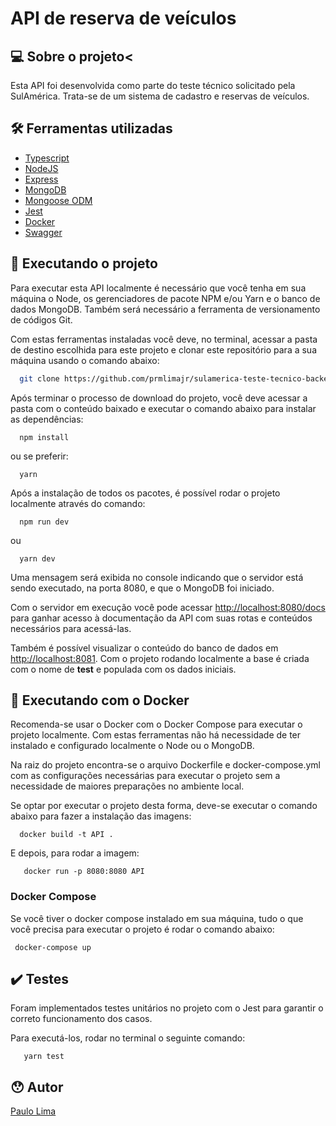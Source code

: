 # API de reserva de veículos

## 💻 Sobre o projeto<
Esta API foi desenvolvida como parte do teste técnico solicitado pela SulAmérica. Trata-se de um sistema de cadastro e reservas de veículos.

## 🛠 Ferramentas utilizadas
  <ul>
    <li>
      <a href='https://www.typescriptlang.org/'>Typescript</a>
    </li>
    <li>
      <a href='https://nodejs.org/en/'>NodeJS</a>
    </li>
    <li>
      <a href='https://expressjs.com/'>Express</a>
    </li>
    <li>
      <a href='https://www.mongodb.com/pt-br'>MongoDB</a>
    </li>
    <li>
      <a href='https://mongoosejs.com/'>Mongoose ODM</a>
    </li>
    <li>
      <a href='https://jestjs.io/pt-BR/'>Jest</a>
    </li>
    <li>
      <a href='https://www.docker.com/'>Docker</a>
    </li>
    <li>
      <a href='https://swagger.io/'>Swagger</a>
    </li>
  </ul>
  
  ## 🚀 Executando o projeto
  Para executar esta API localmente é necessário que você tenha em sua máquina o Node, os gerenciadores de pacote NPM e/ou Yarn e o banco de dados MongoDB. Também será necessário a ferramenta de versionamento de códigos Git.
  
  Com estas ferramentas instaladas você deve, no terminal, acessar a pasta de destino escolhida para este projeto e clonar este repositório para a sua máquina usando o comando abaixo:
  
  ```bash
    git clone https://github.com/prmlimajr/sulamerica-teste-tecnico-backend.git
  ```
  
  <p>Após terminar o processo de download do projeto, você deve acessar a pasta com o conteúdo baixado e executar o comando abaixo para instalar as dependências:</p>
  
  ```
    npm install
  ```
  
  ou se preferir:
  
  ```
    yarn
  ```
  
  Após a instalação de todos os pacotes, é possível rodar o projeto localmente através do comando:
  
  ```
    npm run dev
  ```
  ou
  ```
    yarn dev
  ```
  
  Uma mensagem será exibida no console indicando que o servidor está sendo executado, na porta 8080, e que o MongoDB foi iniciado.
  
  <p>Com o servidor em execução você pode acessar <a href='http://localhost:8080/docs'>http://localhost:8080/docs</a> para ganhar acesso à documentação da API com suas rotas e conteúdos necessários para acessá-las.</p>
  <p>Também é possível visualizar o conteúdo do banco de dados em <a href='http://localhost:8081'>http://localhost:8081</a>. Com o projeto rodando localmente a base é criada com o nome de <b>test</b> e populada com os dados iniciais.</p>
  
  ## 🐋 Executando com o Docker
  Recomenda-se usar o Docker com o Docker Compose para executar o projeto localmente. Com estas ferramentas não há necessidade de ter instalado e configurado localmente o Node ou o MongoDB.
  
  Na raiz do projeto encontra-se o arquivo Dockerfile e docker-compose.yml com as configurações necessárias para executar o projeto sem a necessidade de maiores preparações no ambiente local.
  
  Se optar por executar o projeto desta forma, deve-se executar o comando abaixo para fazer a instalação das imagens:
  ```
    docker build -t API .
  ```
  
 E depois, para rodar a imagem:
 ```
    docker run -p 8080:8080 API
 ```
 
 ### Docker Compose
 Se você tiver o docker compose instalado em sua máquina, tudo o que você precisa para executar o projeto é rodar o comando abaixo:
 
 ```
  docker-compose up
 ```
 
 ## ✔️ Testes
 Foram implementados testes unitários no projeto com o Jest para garantir o correto funcionamento dos casos.
 
 Para executá-los, rodar no terminal o seguinte comando:
 
 ```
    yarn test
 ```
 
 ## 😯 Autor
<a href="https://www.linkedin.com/in/prmlimajr/">Paulo Lima</a>
